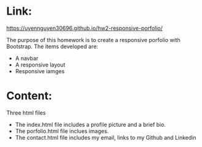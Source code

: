# Link: 
 https://uyennguyen30696.github.io/hw2-responsive-porfolio/

The purpose of this homework is to create a responsive porfolio with Bootstrap. The items developed are: 
<ul>
    <li>A navbar</li>
    <li>A responsive layout</li>
    <li>Responsive iamges</li>
</ul>

# Content:
Three html files
<ul>
    <li>The index.html file includes a profile picture and a brief bio.</li>
    <li>The porfolio.html file inclues images.</li>
    <li>The contact.html file includes my email, links to my Github and Linkedin</li>